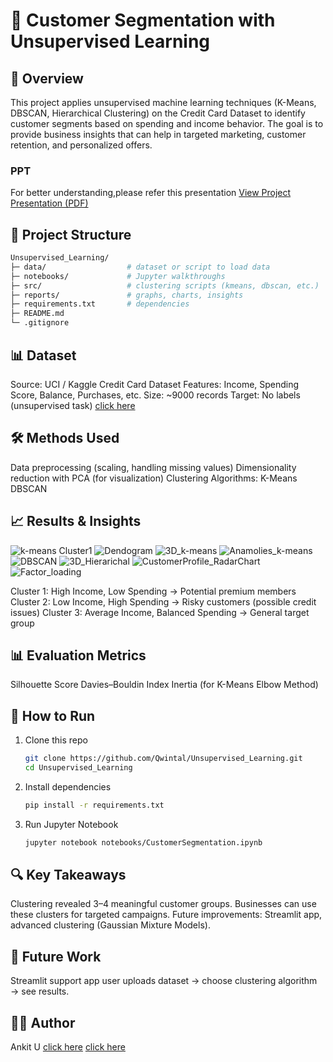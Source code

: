 # 🧩 Customer Segmentation with Unsupervised Learning
## 📌 Overview
This project applies unsupervised machine learning techniques (K-Means, DBSCAN, Hierarchical Clustering) on the Credit Card Dataset to identify customer segments based on spending and income behavior.
The goal is to provide business insights that can help in targeted marketing, customer retention, and personalized offers.

### PPT
For better understanding,please refer this presentation
[View Project Presentation (PDF)](reports/Customer_Segmentation_Presentation.pdf) 

## 📂 Project Structure
```bash
Unsupervised_Learning/
├─ data/                  # dataset or script to load data
├─ notebooks/             # Jupyter walkthroughs
├─ src/                   # clustering scripts (kmeans, dbscan, etc.)
├─ reports/               # graphs, charts, insights
├─ requirements.txt       # dependencies
├─ README.md
└─ .gitignore
```

## 📊 Dataset
Source: UCI / Kaggle Credit Card Dataset
Features: Income, Spending Score, Balance, Purchases, etc.
Size: ~9000 records
Target: No labels (unsupervised task)
[click here](https://www.kaggle.com/datasets/arjunbhasin2013/ccdata)

## 🛠️ Methods Used
Data preprocessing (scaling, handling missing values)
Dimensionality reduction with PCA (for visualization)
Clustering Algorithms:
K-Means
DBSCAN

## 📈 Results & Insights
![k-means Cluster1](reports/k-means_Cluster1.png)
![Dendogram](reports/Dendogram.png)
![3D_k-means](reports/3D_K-means.png)
![Anamolies_k-means](reports/Anamolies_k-means.png)
![DBSCAN](reports/DBSCAN.png)
![3D_Hierarichal](reports/3D_Hierarichal.png)
![CustomerProfile_RadarChart](reports/CustomerProfile_RadarChart.jpg)
![Factor_loading](reports/Factor_loading.png)

Cluster 1: High Income, Low Spending → Potential premium members
Cluster 2: Low Income, High Spending → Risky customers (possible credit issues)
Cluster 3: Average Income, Balanced Spending → General target group

## 📊 Evaluation Metrics
Silhouette Score
Davies–Bouldin Index
Inertia (for K-Means Elbow Method)

## 🚀 How to Run
1. Clone this repo
   ```bash
   git clone https://github.com/Qwintal/Unsupervised_Learning.git
   cd Unsupervised_Learning
   ```
2. Install dependencies
   ```bash
   pip install -r requirements.txt
   ```
3. Run Jupyter Notebook
   ```bash
   jupyter notebook notebooks/CustomerSegmentation.ipynb
   ```

## 🔍 Key Takeaways
Clustering revealed 3–4 meaningful customer groups.
Businesses can use these clusters for targeted campaigns.
Future improvements: Streamlit app, advanced clustering (Gaussian Mixture Models).

## 📌 Future Work
Streamlit support app
user uploads dataset → choose clustering algorithm → see results.

## 👨‍💻 Author
Ankit U
[click here](https://github.com/Qwintal)
[click here](https://www.linkedin.com/in/ankit-uniyal-143992317/)
